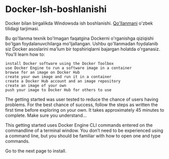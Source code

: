 # Docker-Ish-boshlanishi

Docker bilan birgalikda Windowsda ish boshlanishi.
[Qo'llanmani](https://docs.docker.com/windows/) o'zbek tilidagi tarjimasi.

Bu qo'llanma texnik bo'lmagan faqatgina Dockerni o'rganishga qiziqishi bo'lgan foydalanuvchilarga mo'ljallangan. Ushbu qo'llanmadan foydalanib siz Docker asoslarini ma'lum bir topshiriqlarni bajargan holatda o'rganasiz. You’ll learn how to:

    install Docker software using the Docker Toolbox
    use Docker Engine to run a software image in a container
    browse for an image on Docker Hub
    create your own image and run it in a container
    create a Docker Hub account and an image repository
    create an image of your own
    push your image to Docker Hub for others to use

The getting started was user tested to reduce the chance of users having problems. For the best chance of success, follow the steps as written the first time before exploring on your own. It takes approximately 45 minutes to complete.
Make sure you understand…

This getting started uses Docker Engine CLI commands entered on the commandline of a terminal window. You don’t need to be experienced using a command line, but you should be familiar with how to open one and type commands.

Go to the next page to install.